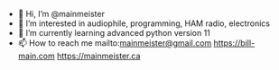 - 👋 Hi, I’m @mainmeister
- 👀 I’m interested in audiophile, programming, HAM radio, electronics
- 🌱 I’m currently learning advanced python version 11
- 📫 How to reach me mailto:mainmeister@gmail.com https://bill-main.com https://mainmeister.ca

<!---
mainmeister/mainmeister is a ✨ special ✨ repository because its `README.md` (this file) appears on your GitHub profile.
You can click the Preview link to take a look at your changes.
--->

